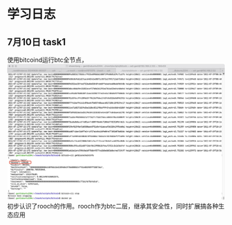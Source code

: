 # 学习日志

## 7月10日 task1
使用bitcoind运行btc全节点，![full](./assets/full_node.jpg)  
初步认识了rooch的作用。rooch作为btc二层，继承其安全性，同时扩展搞各种生态应用
